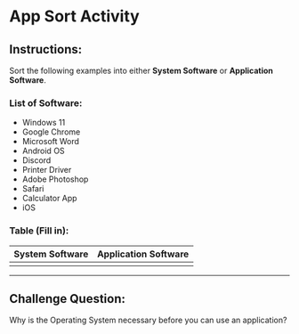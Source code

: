 # App Sort Activity

## Instructions:
Sort the following examples into either **System Software** or **Application Software**.

### List of Software:
- Windows 11
- Google Chrome
- Microsoft Word
- Android OS
- Discord
- Printer Driver
- Adobe Photoshop
- Safari
- Calculator App
- iOS

### Table (Fill in):
| System Software        | Application Software      |
|------------------------|---------------------------|
|                        |                           |

---

## Challenge Question:
Why is the Operating System necessary before you can use an application?